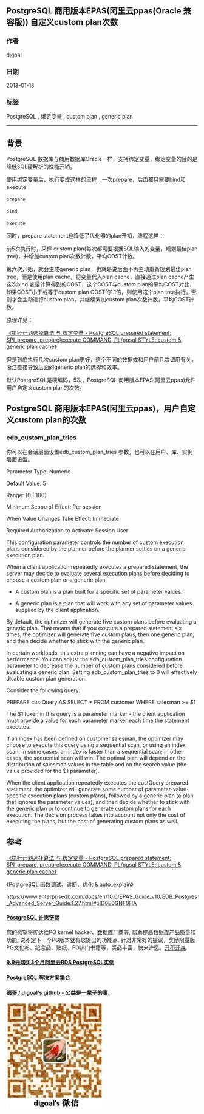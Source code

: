 ## PostgreSQL 商用版本EPAS(阿里云ppas(Oracle 兼容版)) 自定义custom plan次数      
                                                         
### 作者                                                         
digoal                                                         
                                                         
### 日期                                                         
2018-01-18                                                       
                                                         
### 标签                                                         
PostgreSQL , 绑定变量 , custom plan , generic plan                
                                                         
----                                                         
                                                         
## 背景                              
PostgreSQL 数据库与商用数据库Oracle一样，支持绑定变量，绑定变量的目的是降低SQL硬解析的性能开销。      
      
使用绑定变量后，执行变成这样的流程，一次prepare，后面都只需要bind和execute：      
      
```      
prepare      
      
bind      
      
execute      
```      
      
同时，prepare statement也降低了优化器的plan开销，流程这样：      
      
前5次执行时，采样 custom plan(每次都需要根据SQL输入的变量，规划最佳plan tree)，并增加custom plan次数计数，平均COST计数。      
      
第六次开始，就会生成generic plan，也就是说后面不再主动重新规划最佳plan tree，而是使用plan cache，将变量代入plan cache，直接通过plan cache产生这次bind 变量计算得到的COST，这个COST与custom plan的平均COST对比，如果COST小于或等于custom plan COST的1.1倍，则使用这个plan tree执行。否则才会主动进行custom plan，并继续累加custom plan次数计数，平均COST计数。      
      
原理详见：      
      
[《执行计划选择算法 与 绑定变量 - PostgreSQL prepared statement: SPI_prepare, prepare|execute COMMAND, PL/pgsql STYLE: custom & generic plan cache》](../201212/20121224_01.md)        
      
但是到底执行几次custom plan更好，这个不同的数据或和用户前几次调用有关，浙江直接导致后面的generic plan的选择和效率。      
      
默认PostgreSQL是硬编码，5次，PostgreSQL 商用版本EPAS(阿里云ppas)允许用户自定义custom plan的次数。      
      
## PostgreSQL 商用版本EPAS(阿里云ppas)，用户自定义custom plan的次数      
### edb_custom_plan_tries      
你可以在会话层面设置edb_custom_plan_tries  参数，也可以在用户、库、实例 层面设置。   
   
Parameter Type: Numeric      
      
Default Value: 5      
      
Range: {0 | 100}      
      
Minimum Scope of Effect: Per session      
      
When Value Changes Take Effect: Immediate      
      
Required Authorization to Activate: Session User      
      
This configuration parameter controls the number of custom execution plans considered by the planner before the planner settles on a generic execution plan.      
      
When a client application repeatedly executes a prepared statement, the server may decide to evaluate several execution plans before deciding to choose a custom plan or a generic plan.      
      
- A custom plan is a plan built for a specific set of parameter values.      
      
- A generic plan is a plan that will work with any set of parameter values supplied by the client application.      
      
By default, the optimizer will generate five custom plans before evaluating a generic plan. That means that if you execute a prepared statement six times, the optimizer will generate five custom plans, then one generic plan, and then decide whether to stick with the generic plan.      
      
In certain workloads, this extra planning can have a negative impact on performance. You can adjust the edb_custom_plan_tries configuration parameter to decrease the number of custom plans considered before evaluating a generic plan. Setting edb_custom_plan_tries to 0 will effectively disable custom plan generation.      
      
Consider the following query:      
      
PREPARE custQuery AS SELECT * FROM customer WHERE salesman >= $1      
      
The $1 token in this query is a parameter marker - the client application must provide a value for each parameter marker each time the statement executes.      
      
If an index has been defined on customer.salesman, the optimizer may choose to execute this query using a sequential scan, or using an index scan. In some cases, an index is faster than a sequential scan; in other cases, the sequential scan will win. The optimal plan will depend on the distribution of salesman values in the table and on the search value (the value provided for the $1 parameter).      
      
When the client application repeatedly executes the custQuery prepared statement, the optimizer will generate some number of parameter-value-specific execution plans (custom plans), followed by a generic plan (a plan that ignores the parameter values), and then decide whether to stick with the generic plan or to continue to generate custom plans for each execution. The decision process takes into account not only the cost of executing the plans, but the cost of generating custom plans as well.      
      
## 参考         
[《执行计划选择算法 与 绑定变量 - PostgreSQL prepared statement: SPI_prepare, prepare|execute COMMAND, PL/pgsql STYLE: custom & generic plan cache》](../201212/20121224_01.md)        
      
[《PostgreSQL 函数调试、诊断、优化 & auto_explain》](../201611/20161121_02.md)        
      
https://www.enterprisedb.com/docs/en/10.0/EPAS_Guide_v10/EDB_Postgres_Advanced_Server_Guide.1.27.html#pID0E0GNF0HA      
  
  
  
  
  
  
  
  
  
  
  
  
  
  
  
  
  
  
  
  
  
  
  
  
  
  
  
  
  
  
  
  
  
  
  
  
  
  
  
  
  
  
  
  
  
  
  
  
  
  
  
  
  
  
  
  
  
  
  
  
  
  
  
  
  
  
  
  
  
  
  
  
  
#### [PostgreSQL 许愿链接](https://github.com/digoal/blog/issues/76 "269ac3d1c492e938c0191101c7238216")
您的愿望将传达给PG kernel hacker、数据库厂商等, 帮助提高数据库产品质量和功能, 说不定下一个PG版本就有您提出的功能点. 针对非常好的提议，奖励限量版PG文化衫、纪念品、贴纸、PG热门书籍等，奖品丰富，快来许愿。[开不开森](https://github.com/digoal/blog/issues/76 "269ac3d1c492e938c0191101c7238216").  
  
  
#### [9.9元购买3个月阿里云RDS PostgreSQL实例](https://www.aliyun.com/database/postgresqlactivity "57258f76c37864c6e6d23383d05714ea")
  
  
#### [PostgreSQL 解决方案集合](https://yq.aliyun.com/topic/118 "40cff096e9ed7122c512b35d8561d9c8")
  
  
#### [德哥 / digoal's github - 公益是一辈子的事.](https://github.com/digoal/blog/blob/master/README.md "22709685feb7cab07d30f30387f0a9ae")
  
  
![digoal's wechat](../pic/digoal_weixin.jpg "f7ad92eeba24523fd47a6e1a0e691b59")
  
